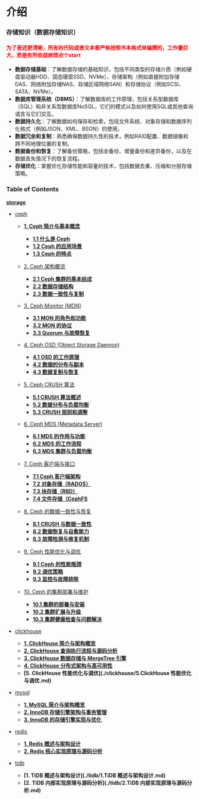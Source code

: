 # 介绍
### 存储知识（数据存储知识）

#### <span style="color: red;">为了表述更清晰，所有的代码或者文本都严格按照书本格式来编撰的，工作量巨大，若是有所收益麻烦点个start </span>


- **数据存储基础**：了解数据存储的基础知识，包括不同类型的存储介质（例如硬盘驱动器HDD、固态硬盘SSD、NVMe）、存储架构（例如直接附加存储DAS、网络附加存储NAS、存储区域网络SAN）和存储协议（例如SCSI、SATA、NVMe）。
- **数据库管理系统（DBMS）**：了解数据库的工作原理，包括关系型数据库（SQL）和非关系型数据库NoSQL，它们的模式以及如何使用SQL或其他查询语言与它们交互。
- **数据持久化**：了解数据如何保存和检索，包括文件系统、对象存储和数据序列化格式（例如JSON、XML、BSON）的使用。
- **数据冗余和复制**：熟悉确保数据持久性的技术，例如RAID配置、数据镜像和跨不同地理位置的复制。
- **数据备份和恢复**：了解备份策略，包括全备份、增量备份和差异备份，以及在数据丢失情况下的恢复流程。
- **存储优化**：掌握优化存储性能和容量的技术，包括数据去重、压缩和分层存储策略。

###  Table of Contents

[**storage**](https://github.com/zhanhuipinggit/knowledge/storage)
- [ceph](./ceph)
  - [**1. Ceph 简介与基本概念**](./ceph/1.ceph简介与基本概念)
    - **[1.1 什么是 Ceph](./ceph/1.ceph简介与基本概念/1.什么是ceph.md)**
    - **[1.2 Ceph 的应用场景](./ceph/1.ceph简介与基本概念/2.Ceph的应用场景.md)**
    - **[1.3 Ceph 的特点](./ceph/1.ceph简介与基本概念/3.Ceph的特点.md)**

  - [2. Ceph 架构概览](./ceph/2.Ceph架构概览)
    - **[2.1 Ceph 集群的基本组成](./ceph/2.Ceph架构概览/1.ceph集群的基本组成.md)**
    - **[2.2 数据存储结构](./ceph/2.Ceph架构概览/2.数据存储结构.md)**
    - **[2.3 数据一致性与复制](./ceph/2.Ceph架构概览/3.数据一致性与复制.md)**

  - [3. Ceph Monitor (MON)](./ceph/3.CephMonitor(MON))
    - **[3.1 MON 的角色和功能](./ceph/3.CephMonitor(MON)/1.MON的角色和功能.md)**
    - **[3.2 MON 的协议](./ceph/3.CephMonitor(MON)/2.MON的协议.md)**
    - **[3.3 Quorum 与故障恢复](./ceph/3.CephMonitor(MON)/3.Quorum与故障恢复.md)**

  - [4. Ceph OSD (Object Storage Daemon)](./ceph/4.CephOSD(ObjectStorageDaemon))
    - **[4.1 OSD 的工作原理](./ceph/4.CephOSD(ObjectStorageDaemon)/1.OSD的工作原理.md)**
    - **[4.2 数据的分布与副本](./ceph/4.CephOSD(ObjectStorageDaemon)/2.数据的分布与副本.md)**
    - **[4.3 数据复制与恢复](./ceph/4.CephOSD(ObjectStorageDaemon)/3.数据复制与恢复.md)**

  - [5. Ceph CRUSH 算法](./ceph/5.CephCRUSH算法)
    - **[5.1 CRUSH 算法概述](./ceph/5.CephCRUSH算法/1.CRUSH%20算法概述.md)**
    - **[5.2 数据分布与负载均衡](./ceph/5.CephCRUSH算法/2.数据分布与负载均衡.md)**
    - **[5.3 CRUSH 规则和调整](./ceph/5.CephCRUSH算法/3.CRUSH%20规则和调整.md)**

  - [6. Ceph MDS (Metadata Server)](./ceph/6.CephMDS(MetadataServer))
    - **[6.1 MDS 的作用与功能](./ceph/6.CephMDS(MetadataServer)/1.MDS的作用与功能.md)**
    - **[6.2 MDS 的工作流程](./ceph/6.CephMDS(MetadataServer)/2.MDS的工作流程.md)**
    - **[6.3 MDS 集群与负载均衡](./ceph/6.CephMDS(MetadataServer)/3.MDS集群与负载均衡.md)**

  - [7. Ceph 客户端与接口](./ceph/7.Ceph客户端与接口)
    - **[7.1 Ceph 客户端架构](./ceph/7.Ceph客户端与接口/1.Ceph%20客户端架构.md)**
    - **[7.2 对象存储（RADOS）](./ceph/7.Ceph客户端与接口/2.对象存储(RADOS).md)**
    - **[7.3 块存储（RBD）](./ceph/7.Ceph客户端与接口/3.块存储（RBD）.md)**
    - **[7.4 文件存储（CephFS](./ceph/7.Ceph客户端与接口/4.文件存储（CephFS）.md)**

  - [8. Ceph 的数据一致性与恢复](./ceph/8.Ceph的数据一致性与恢复)
    - **[8.1 CRUSH 与数据一致性](./ceph/8.Ceph的数据一致性与恢复/1.CRUSH%20与数据一致性.md)**
    - **[8.2 数据恢复与自愈能力](./ceph/8.Ceph的数据一致性与恢复/2.数据恢复与自愈能力.md)**
    - **[8.3 故障检测与修复机制](./ceph/8.Ceph的数据一致性与恢复/3.故障检测与修复机制.md)**

  - [9. Ceph 性能优化与调优](./ceph/9.Ceph性能优化与调优)
    - **[9.1 Ceph 的性能瓶颈](./ceph/9.Ceph性能优化与调优/1.Ceph%20的性能瓶颈.md)**
    - **[9.2 调优策略](./ceph/9.Ceph性能优化与调优/2.调优策略.md)**
    - **[9.3 监控与故障排除](./ceph/9.Ceph性能优化与调优/3.监控与故障排除.md)**

  - [10. Ceph 的集群部署与维护](./ceph/10.Ceph的集群部署与维护)
    - **[10.1 集群的部署与安装](./ceph/10.Ceph的集群部署与维护/1.集群的部署与安装.md)**
    - **[10.2 集群扩展与升级](./ceph/10.Ceph的集群部署与维护/2.集群扩展与升级.md)**
    - **[10.3 集群健康检查与问题解决](./ceph/10.Ceph的集群部署与维护/3.集群健康检查与问题解决.md)**

- [clickhouse](./clickhouse)
  - **[1. ClickHouse 简介与架构概览](./clickhouse/1.ClickHouse简介与架构概览.md)**
  - **[2. ClickHouse 查询执行流程与源码分析](./clickhouse/2.ClickHouse查询执行流程与源码分析.md)**
  - **[3. ClickHouse 数据存储与 MergeTree 引擎](./clickhouse/3.ClickHouse数据存储与MergeTree引擎.md)**
  - **[4. ClickHouse 分布式架构与高可用性](./clickhouse/4.ClickHouse分布式架构与高可用性.md)**
  - **[5. ClickHouse 性能优化与调优](./clickhouse/5.ClickHouse 性能优化与调优.md)**

- [mysql](./mysql)
  - **[1. MySQL 简介与架构概览](./mysql/1.mysql简介与架构概览.md)**
  - **[2. InnoDB 存储引擎架构与事务管理](./mysql/2.InnoDB存储引擎架构与事务管理.md)**
  - **[3. InnoDB 的存储引擎实现与优化](./mysql/3.InnoDB的存储引擎实现与优化.md)**
- [redis](./redis)
  - **[1. Redis 概述与架构设计](./redis/1.redis概述与架构设计.md)**
  - **[2. Redis 核心实现原理与源码分析](./redis/2.Redis核心实现原理与源码分析.md)**
- [tidb](./tidb)
  - **[1. TiDB 概述与架构设计](./tidb/1.TiDB 概述与架构设计.md)**
  - **[2. TiDB 内部实现原理与源码分析](./tidb/2.TiDB 内部实现原理与源码分析.md)**

